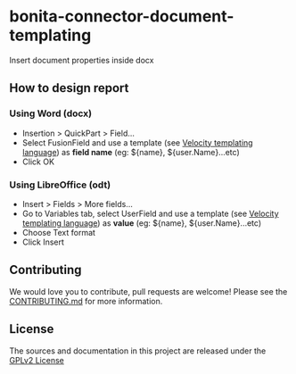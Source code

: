 # bonita-connector-document-templating

Insert document properties inside docx

## How to design report

### Using Word (docx)

* Insertion > QuickPart > Field...
* Select FusionField and use a template (see [Velocity templating language](http://velocity.apache.org/)) as **field name** (eg: ${name}, ${user.Name}...etc)
* Click OK

### Using LibreOffice (odt)

* Insert > Fields > More fields...
* Go to Variables tab, select UserField and use a template (see [Velocity templating language](http://velocity.apache.org/)) as **value** (eg: ${name}, ${user.Name}...etc)
* Choose Text format
* Click Insert

## Contributing

We would love you to contribute, pull requests are welcome! Please see the [CONTRIBUTING.md](CONTRIBUTING.md) for more information.

## License

The sources and documentation in this project are released under the [GPLv2 License](LICENSE)